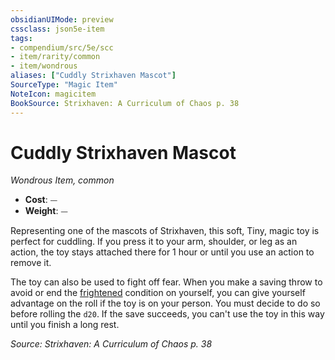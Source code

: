 ```yaml
---
obsidianUIMode: preview
cssclass: json5e-item
tags:
- compendium/src/5e/scc
- item/rarity/common
- item/wondrous
aliases: ["Cuddly Strixhaven Mascot"]
SourceType: "Magic Item"
NoteIcon: magicitem
BookSource: Strixhaven: A Curriculum of Chaos p. 38
---
```

# Cuddly Strixhaven Mascot
*Wondrous Item, common*  

- **Cost**: ⏤
- **Weight**: ⏤

Representing one of the mascots of Strixhaven, this soft, Tiny, magic toy is perfect for cuddling. If you press it to your arm, shoulder, or leg as an action, the toy stays attached there for 1 hour or until you use an action to remove it.

The toy can also be used to fight off fear. When you make a saving throw to avoid or end the [frightened](/3-Mechanics/CLI/rules/conditions.md#frightened) condition on yourself, you can give yourself advantage on the roll if the toy is on your person. You must decide to do so before rolling the `d20`. If the save succeeds, you can't use the toy in this way until you finish a long rest.

*Source: Strixhaven: A Curriculum of Chaos p. 38*